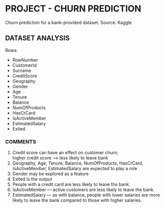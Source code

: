 # PROJECT - CHURN PREDICTION

Churn prediction for a bank-provided dataset. Source: Kaggle

## DATASET ANALYSIS
Rows:
- RowNumber
- CustomerId
- Surname
- CreditScore
- Geography
- Gender
- Age
- Tenure
- Balance
- NumOfProducts
- HasCrCard
- IsActiveMember
- EstimatedSalary
- Exited

### COMMENTS
1. Credit score can have an effect on customer churn;  
higher credit score --> less likely to leave bank
2. Geography, Age, Tenure, Balance, NumOfProducts, HasCrCard, IsActiveMember, EstimatedSalary are expected to play a role
3. Gender may be explored as a feature
4. Exited is the output
5. People with a credit card are less likely to leave the bank.
6. IsActiveMember — active customers are less likely to leave the bank.
7. EstimatedSalary — as with balance, people with lower salaries are more likely to leave the bank compared to those with higher salaries.